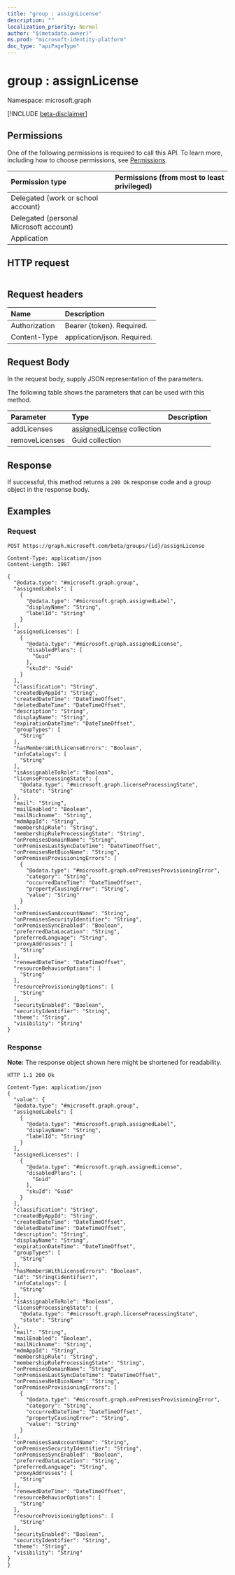 ```yaml
---
title: "group : assignLicense"
description: ""
localization_priority: Normal
author: "$(metadata.owner)"
ms.prod: "microsoft-identity-platform"
doc_type: "apiPageType"
---
```


# group : assignLicense

Namespace: microsoft.graph

[!INCLUDE [beta-disclaimer](../../includes/beta-disclaimer.md)]

## Permissions

One of the following permissions is required to call this API. To learn more, including how to choose permissions, see [Permissions](/graph/permissions-reference).

| Permission type                        | Permissions (from most to least privileged) |
| :------------------------------------- | :------------------------------------------ |
| Delegated (work or school account)     |                                             |
| Delegated (personal Microsoft account) |                                             |
| Application                            |                                             |

## HTTP request

<!-- {
  "blockType": "ignored"
}
-->

```http

```

## Request headers

| Name          | Description                 |
| :------------ | :-------------------------- |
| Authorization | Bearer {token}. Required.   |
| Content-Type  | application/json. Required. |

## Request Body

In the request body, supply JSON representation of the parameters.

<!-- Actions and Functions -->

The following table shows the parameters that can be used with this method.

| Parameter      | Type                                                          | Description |
| :------------- | :------------------------------------------------------------ | :---------- |
| addLicenses    | [assignedLicense](../resources/assignedlicense.md) collection |             |
| removeLicenses | Guid collection                                               |             |

<!-- CRUD Methods -->

## Response

If successful, this method returns a `200 Ok` response code and a group object in the response body.

## Examples

### Request

<!-- {
  "blockType": "request",
  "name": "group_assignlicense"
}
-->

```http
POST https://graph.microsoft.com/beta/groups/{id}/assignLicense

Content-Type: application/json
Content-Length: 1987

{
  "@odata.type": "#microsoft.graph.group",
  "assignedLabels": [
    {
      "@odata.type": "#microsoft.graph.assignedLabel",
      "displayName": "String",
      "labelId": "String"
    }
  ],
  "assignedLicenses": [
    {
      "@odata.type": "#microsoft.graph.assignedLicense",
      "disabledPlans": [
        "Guid"
      ],
      "skuId": "Guid"
    }
  ],
  "classification": "String",
  "createdByAppId": "String",
  "createdDateTime": "DateTimeOffset",
  "deletedDateTime": "DateTimeOffset",
  "description": "String",
  "displayName": "String",
  "expirationDateTime": "DateTimeOffset",
  "groupTypes": [
    "String"
  ],
  "hasMembersWithLicenseErrors": "Boolean",
  "infoCatalogs": [
    "String"
  ],
  "isAssignableToRole": "Boolean",
  "licenseProcessingState": {
    "@odata.type": "#microsoft.graph.licenseProcessingState",
    "state": "String"
  },
  "mail": "String",
  "mailEnabled": "Boolean",
  "mailNickname": "String",
  "mdmAppId": "String",
  "membershipRule": "String",
  "membershipRuleProcessingState": "String",
  "onPremisesDomainName": "String",
  "onPremisesLastSyncDateTime": "DateTimeOffset",
  "onPremisesNetBiosName": "String",
  "onPremisesProvisioningErrors": [
    {
      "@odata.type": "#microsoft.graph.onPremisesProvisioningError",
      "category": "String",
      "occurredDateTime": "DateTimeOffset",
      "propertyCausingError": "String",
      "value": "String"
    }
  ],
  "onPremisesSamAccountName": "String",
  "onPremisesSecurityIdentifier": "String",
  "onPremisesSyncEnabled": "Boolean",
  "preferredDataLocation": "String",
  "preferredLanguage": "String",
  "proxyAddresses": [
    "String"
  ],
  "renewedDateTime": "DateTimeOffset",
  "resourceBehaviorOptions": [
    "String"
  ],
  "resourceProvisioningOptions": [
    "String"
  ],
  "securityEnabled": "Boolean",
  "securityIdentifier": "String",
  "theme": "String",
  "visibility": "String"
}

```

### Response

**Note:** The response object shown here might be shortened for readability.

<!-- {
  "blockType": "response",
  "truncated": true,
  "@odata.type": "Microsoft.DirectoryServices.group"
}
-->

```http
HTTP 1.1 200 Ok

Content-Type: application/json
{
  "value": {
  "@odata.type": "#microsoft.graph.group",
  "assignedLabels": [
    {
      "@odata.type": "#microsoft.graph.assignedLabel",
      "displayName": "String",
      "labelId": "String"
    }
  ],
  "assignedLicenses": [
    {
      "@odata.type": "#microsoft.graph.assignedLicense",
      "disabledPlans": [
        "Guid"
      ],
      "skuId": "Guid"
    }
  ],
  "classification": "String",
  "createdByAppId": "String",
  "createdDateTime": "DateTimeOffset",
  "deletedDateTime": "DateTimeOffset",
  "description": "String",
  "displayName": "String",
  "expirationDateTime": "DateTimeOffset",
  "groupTypes": [
    "String"
  ],
  "hasMembersWithLicenseErrors": "Boolean",
  "id": "String(identifier)",
  "infoCatalogs": [
    "String"
  ],
  "isAssignableToRole": "Boolean",
  "licenseProcessingState": {
    "@odata.type": "#microsoft.graph.licenseProcessingState",
    "state": "String"
  },
  "mail": "String",
  "mailEnabled": "Boolean",
  "mailNickname": "String",
  "mdmAppId": "String",
  "membershipRule": "String",
  "membershipRuleProcessingState": "String",
  "onPremisesDomainName": "String",
  "onPremisesLastSyncDateTime": "DateTimeOffset",
  "onPremisesNetBiosName": "String",
  "onPremisesProvisioningErrors": [
    {
      "@odata.type": "#microsoft.graph.onPremisesProvisioningError",
      "category": "String",
      "occurredDateTime": "DateTimeOffset",
      "propertyCausingError": "String",
      "value": "String"
    }
  ],
  "onPremisesSamAccountName": "String",
  "onPremisesSecurityIdentifier": "String",
  "onPremisesSyncEnabled": "Boolean",
  "preferredDataLocation": "String",
  "preferredLanguage": "String",
  "proxyAddresses": [
    "String"
  ],
  "renewedDateTime": "DateTimeOffset",
  "resourceBehaviorOptions": [
    "String"
  ],
  "resourceProvisioningOptions": [
    "String"
  ],
  "securityEnabled": "Boolean",
  "securityIdentifier": "String",
  "theme": "String",
  "visibility": "String"
}
}

```
